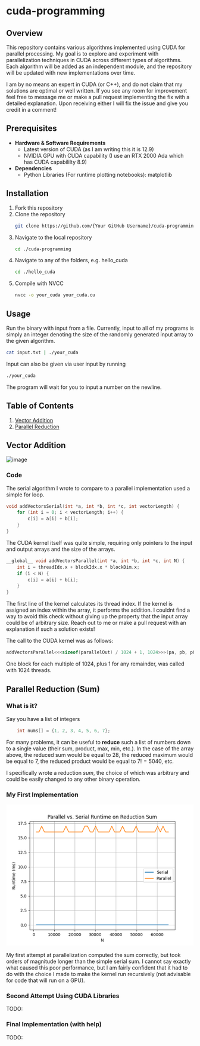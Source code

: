 # cuda-programming

## Overview

This repository contains various algorithms implemented using CUDA for parallel processing. My goal is to explore and experiment with parallelization techniques in CUDA across different types of algorithms. Each algorithm will be added as an independent module, and the repository will be updated with new implementations over time.  

I am by no means an expert in CUDA (or C++), and do not claim that my solutions are optimal or well written. If you see any room for improvement feel free to message me or make a pull request implementing the fix with a detailed explanation. Upon receiving either I will fix the issue and give you credit in a comment!

## Prerequisites
- **Hardware & Software Requirements**
  - Latest version of CUDA (as I am writing this it is 12.9)
  - NVIDIA GPU with CUDA capability (I use an RTX 2000 Ada which has CUDA capabililty 8.9)
- **Dependencies**
  - Python Libraries (For runtime plotting notebooks): matplotlib
 
## Installation
1. Fork this repository
2. Clone the repository
   ```bash
   git clone https://github.com/{Your GitHub Username}/cuda-programming
   ```
3. Navigate to the local repository
   ```bash
   cd ./cuda-programming
   ```
4. Navigate to any of the folders, e.g. hello_cuda
   ```bash
   cd ./hello_cuda
   ```
5. Compile with NVCC
   ```bash
   nvcc -o your_cuda your_cuda.cu
   ```
## Usage
Run the binary with input from a file. Currently, input to all of my programs is simply an integer denoting the size of the randomly generated input array to the given algorithm.
```bash
cat input.txt | ./your_cuda
```
Input can also be given via user input by running
```bash
./your_cuda
```
The program will wait for you to input a number on the newline.

## Table of Contents
1. [Vector Addition](#vector-addition)
2. [Parallel Reduction](#parallel-reduction)

## Vector Addition
<img width="640" height="480" alt="image" src="https://github.com/user-attachments/assets/0cfe47d3-f71a-4ac1-8c90-1008e61776d4" />
  
### Code
The serial algorithm I wrote to compare to a parallel implementation used a simple for loop.

```c++
void addVectorsSerial(int *a, int *b, int *c, int vectorLength) {
    for (int i = 0; i < vectorLength; i++) {
        c[i] = a[i] + b[i];
    }
}
```

The CUDA kernel itself was quite simple, requiring only pointers to the input and output arrays and the size of the arrays.
```c++
__global__ void addVectorsParallel(int *a, int *b, int *c, int N) {
    int i = threadIdx.x + blockIdx.x * blockDim.x;
    if (i < N) {
        c[i] = a[i] + b[i];
    }
}
```
The first line of the kernel calculates its thread index. If the kernel is assigned an index within the array, it performs the addition. I couldnt find a way to avoid this check without giving up the property that the input array could be of arbitrary size. Reach out to me or make a pull request with an explanation if such a solution exists!  

The call to the CUDA kernel was as follows:

```c++
addVectorsParallel<<<sizeof(parallelOut) / 1024 + 1, 1024>>>(pa, pb, pOut, N);
```

One block for each multiple of 1024, plus 1 for any remainder, was called with 1024 threads.

## Parallel Reduction (Sum)
### What is it?
Say you have a list of integers
```c++
    int nums[] = {1, 2, 3, 4, 5, 6, 7};
```

For many problems, it can be useful to **reduce** such a list of numbers down to a single value (their sum, product, max, min, etc.). In the case of the array above, the reduced sum would be equal to $28$, the reduced maximum would be equal to $7$, the reduced product would be equal to $7! = 5040$, etc.

I specifically wrote a reduction *sum*, the choice of which was arbitrary and could be easily changed to any other binary operation.

### My First Implementation

![alt text](./parallel_reduction/runtime_plot_after_block_implementation.png)

My first attempt at parallelization computed the sum correctly, but took orders of magnitude longer than the simple serial sum. I cannot say exactly what caused this poor performance, but I am fairly confident that it had to do with the choice I made to make the kernel run recursively (not advisable for code that will run on a GPU).

### Second Attempt Using CUDA Libraries

TODO:

### Final Implementation (with help)

TODO:


